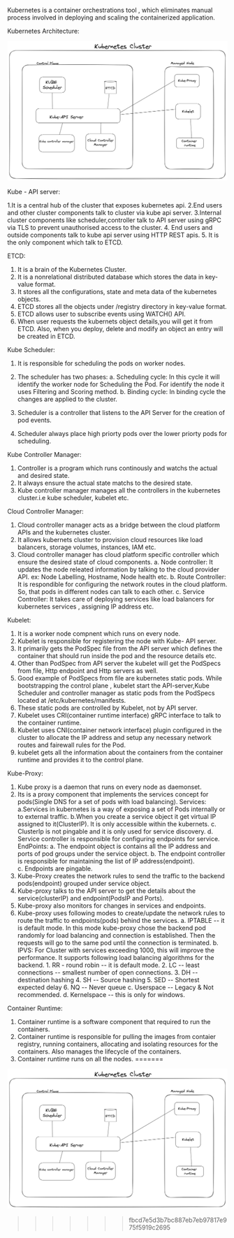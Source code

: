 Kubernetes is a container orchestrations tool , which eliminates manual process involved in deploying and scaling the containerized application.


Kubernetes Architecture:

![Alt text](image-2.png)

Kube - API server:

1.It is a central hub of the cluster that exposes kubernetes api.
2.End users and other cluster components talk to cluster via kube api server.
3.Internal cluster components like scheduler,controller talk to API server using gRPC via TLS to prevent unauthorised access to the cluster.
4. End users and outside components talk to kube api server using HTTP REST apis.
5. It is the only component which talk to ETCD.

ETCD:
1. It is a brain of the Kubernetes Cluster.
2. It is a nonrelational distributed database which stores the data in key-value format.
3. It stores all the configurations, state and meta data of the kubernetes objects.
4. ETCD stores all the objects under /registry directory in key-value format.
5. ETCD allows user to subscribe events using WATCH() API.
5. When user requests the kubernets object details,you will get it from ETCD. Also, when you deploy, delete and modify an object an entry will be created in ETCD.

Kube Scheduler:
1. It is responsible for scheduling the pods on worker nodes.
2. The scheduler has two phases:
      a. Scheduling cycle:
            In this cycle it will identify the worker node for Scheduling the Pod.
            For identify the node it uses Filtering and Scoring method.
      b. Binding cycle:
            In binding cycle the changes are applied to the cluster.

3. Scheduler is a controller that listens to the API Server for the creation of pod events.
4. Scheduler always place high priorty pods over the lower priorty pods for scheduling.

Kube Controller Manager:
1. Controller is a program which runs continously and watchs the actual and desired state.
2. It always ensure the actual state matchs to the desired state.
3. Kube controller manager manages all the controllers in the kubernetes cluster.i.e kube scheduler, kubelet etc.

Cloud Controller Manager:
1. Cloud controller manager acts as a bridge between the cloud platform APIs and the kubernetes cluster.
2. It allows kubernets cluster to provision cloud resources like load balancers, storage volumes, instances, IAM etc.
3. Cloud controller manager has cloud platform specific controller which ensure the desired state of cloud components.
  a. Node controller:
      It updates the node releated information by talking to the cloud provider API. ex: Node Labelling, Hostname, Node health etc.
  b. Route Controller:
     It is respondible for configuring the network routes in the cloud platform. So, that pods in different nodes can talk to each other.
  c. Service Controller:
     It takes care of deploying services like load balancers for kubernetes services , assigning IP address etc.


Kubelet:
1. It is a worker node compnent which runs on every node.
2. Kubelet is responsible for registering the node with Kube- API server.
3. It primarily gets the PodSpec file from the API server which defines the container that should run inside the pod and the resource details etc.
4. Other than PodSpec from API server the kubelet will get the PodSpecs from file, Http endpoint and Http servers as well.
5. Good example of PodSpecs from file are kubernetes static pods. While bootstrapping the control plane , kubelet start the API-server,Kube Scheduler and controller manager as static pods from the PodSpecs located at /etc/kubernetes/manifests.
6. These static pods are controlled by Kubelet, not by API server.
7. Kubelet uses CRI(container runtime interface) gRPC interface to talk to the container runtime.
8. Kubelet uses CNI(container network interface) plugin configured in the cluster to allocate the IP address and setup any necessary network routes and fairewall rules for the Pod.
9. kubelet gets all the information about the containers from the container runtime and provides it to the control plane.

Kube-Proxy:
1. Kube proxy is a daemon that runs on every node as daemonset.
2. Its is a proxy component that implements the services concept for pods(Single DNS for a set of pods with load balancing).
   Services:
      a.Services in kubernetes is a way of exposing a set of Pods internally or to external traffic.
      b.When you create a service object it get virtual IP assigned to it(ClusterIP). It is only accessible within the kubernets.
      c. ClusterIp is not pingable and it is only used for service discovery.
      d. Service controller is responsible for configuring endpoints for service.
   EndPoints:
      a. The endpoint object is contains all the IP address and ports of pod groups under the service object.
      b. The endpoint controller is responsible for maintaining the list of IP address(endpoint).   
      c. Endpoints are pingable.
3. Kube-Proxy creates the network rules to send the traffic to the backend pods(endpoint) grouped under service object.
4. Kube-proxy talks to the API server to get the details about the service(clusterIP) and endpoint(PodsIP and Ports).
5. Kube-proxy also monitors for changes in services and endpoints.
6. Kube-proxy uses following modes to create/update the network rules to route the traffic to endpoints(pods) behind the services.
   a. IPTABLE -- it is default mode.
       In this mode kube-proxy chose the backend pod randomly for load balancing and connection is established.
       Then the requests will go to the same pod until the connection is terminated.
   b. IPVS:
        For Cluster with services exceeding 1000, this will improve the performance.
        It supports following load balancing algorithms for the backend.
          1. RR - round robin -- it is default mode.
          2. LC -- least connections -- smallest number of open connections.
          3. DH -- destination hashing
          4. SH -- Source hashing
          5. SED -- Shortest expected delay
          6. NQ -- Never queue
   c. Userspace -- Legacy & Not recommended.
   d. Kernelspace -- this is only for windows.

Container Runtime:
1. Container runtime is a software component that required to run the containers.
2. Container runtime is responsible for pulling the images from contaier registry, running containers, allocating and isolating resources for the containers. Also manages the lifecycle of the containers.
3. Container runtime runs on all the nodes.
=======

![Alt text](image-2.png)
>>>>>>> fbcd7e5d3b7bc887eb7eb97817e975f5919c2695
